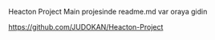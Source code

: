 Heacton Project Main projesinde readme.md var oraya gidin

https://github.com/JUDOKAN/Heacton-Project
